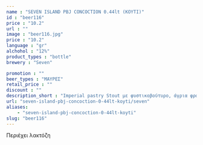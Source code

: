 ```yaml
---
name : "SEVEN ISLAND PBJ CONCOCTION 0.44lt (ΚΟΥΤΙ)"
id : "beer116"
price : "10.2"
url : ""
image : "beer116.jpg"
price : "10.2"
language : "gr"
alchohol : "12%"
product_types : "bottle"
brewery : "Seven"

promotion : ""
beer_types : "ΜΑΥΡΕΣ"
retail_price : ""
discount : ""
description_short : "Imperial pastry Stout με φυστικοβούτυρο, άγρια φράουλα, βανίλια ταϊτής &amp; σοκολάτα"
url: "seven-island-pbj-concoction-0-44lt-koyti/seven"
aliases: 
    - "seven-island-pbj-concoction-0-44lt-koyti"
slug: "beer116"
---
```


Περιέχει λακτόζη